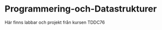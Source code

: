 Programmering-och-Datastrukturer
================================

Här finns labbar och projekt från kursen TDDC76
